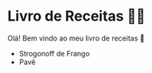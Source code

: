 # Livro de Receitas  :man_cook:

Olá! Bem vindo ao meu livro de receitas :wave:

- Strogonoff de Frango
- Pavê